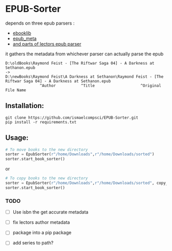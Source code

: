 # EPUB-Sorter
depends on three epub parsers : 
- [ebooklib](https://github.com/aerkalov/ebooklib)
- [epub_meta](https://github.com/paulocheque/epub-meta)
- [and parts of lectors epub parser](https://github.com/BasioMeusPuga/Lector)

it gathers the metadata from whichever parser can actually parse the epub

```
D:\oldBooks\Raymond Feist - [The Riftwar Saga 04] - A Darkness at Sethanon.epub
->
D:\newBooks\Raymond Feist\A Darkness at Sethanon\Raymond Feist - [The Riftwar Saga 04] - A Darkness at Sethanon.epub
               ^Author           ^Title                    ^Original File Name
```

## Installation:

```
git clone https://github.com/ismaelcompsci/EPUB-Sorter.git
pip install -r requirements.txt
```

## Usage:
```python
# To move books to the new directory
sorter = EpubSorter(r"/home/Downloads",r"/home/Downloads/sorted")
sorter.start_book_sorter()
```
or
```python
# To copy books to the new directory
sorter = EpubSorter(r"/home/Downloads",r"/home/Downloads/sorted", copy_file=True)
sorter.start_book_sorter()
```

### TODO
- [ ] Use isbn the get accurate metadata
- [ ] fix lectors author metadata
- [ ] package into a pip package
- [ ] add series to path?
 
 